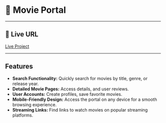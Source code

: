# 🌟 Movie Portal

---

## 🔗 **Live URL**
[Live Project]()

---

## Features

- **Search Functionality:** Quickly search for movies by title, genre, or release year.
- **Detailed Movie Pages:** Access details, and user reviews.
- **User Accounts:** Create profiles, save favorite movies.
- **Mobile-Friendly Design:** Access the portal on any device for a smooth browsing experience.
- **Streaming Links:** Find links to watch movies on popular streaming platforms.

